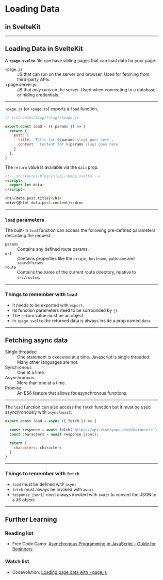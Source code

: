 
# Loading Data
## in SvelteKit

---

## Loading Data in SvelteKit
A **`+page.svelte`** file can have sibling pages that can load data for your page.
<dl>
  <dt><code>+page.js</code></dt>
  <dd>JS that can run on the server <em>and</em> browser. Used for fetching from third-party APIs.</dd>
  <dt>+page.server.js</dt>
  <dd>JS that <em>only</em> runs on the server. Used when connecting to a database or hiding credentials.</dd>
</dl>


---


`+page.js` (or `+page.ts`) exports a `load` function, 

```js
// src/routes/blog/[slug]/+page.js

export const load = ({ params }) => {
  return {
    post: {
      title: `Title for ${params.slug} goes here`,
      content: `Content for ${params.slug} goes here`
    }
  };
}
```
The `return` value is available via the `data` prop:
```html
<!-- src/routes/blog/[slug]/+page.svelte -->
<script>
  export let data;
</script>

<h1>{data.post.title}</h1>
<div>{@html data.post.content}</div>
```

---

### `load` parameters
The built-in `load` function can access the following pre-defined parameters describing the request:
<dl>
  <dt><code>params</code></dt>
  <dd>Contains any defined route params.</dd>
  <dt><code>url</code></dt>
  <dd>Contains properties like the <code>origin</code>, <code>hostname</code>, <code>pathname</code> and <code>searchParams</code></dd>
  <dt><code>route</code></dt>
  <dd>Contains the name of the current route directory, relative to <code>src/routes</code>.</dd>
</dl>            

---

### Things to remember with `load`
- It needs to be exported with `export`.
- Its function parameters need to be surrounded by `{}`.
- The `return` value must be an object.
- In `+page.svelte` the returned data is always inside a prop named `data`.

---

## Fetching async data
<dl>
  <dt>Single threaded</dt>
  <dd>One statement is executed at a time. Javascript is single threaded. Many other languages are not.</dd>
  <dt>Synchronous</dt>
  <dd>One at a time.</dd>
  <dt>Asynchronous</dt>
  <dd>More than one at a time.</dd>
  <dt>Promise</dt>
  <dd>An ES6 feature that allows for asynchronous functions.</dd>
</dl>

---

The `load` function can also access the `fetch` function but it must be used asynchronously with `async`/`await`:

```js
export const load = async ({ fetch }) => {

  const response = await fetch(`https://api.disneyapi.dev/characters`);
  const characters = await response.json();

  return {
    characters: characters
  }
}
```

---

### Things to remember with `fetch`
- `load` must be defined with `async`
- `fetch` must always be invoked with `await`
- `response.json()` must always invoked with `await` to convert the JSON to a JS object

---

## Further Learning
### Reading list
- Free Code Camp: [Asynchronous Programming in JavaScript – Guide for Beginners](https://www.freecodecamp.org/news/asynchronous-programming-in-javascript/)

### Watch list
- Codevolution: [Loading page data with +page.js](https://www.youtube.com/watch?v=iBctrIOg-Jw)
